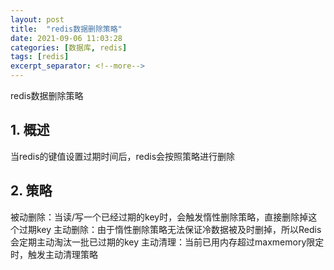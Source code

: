 ```yaml
---
layout: post
title:  "redis数据删除策略"
date: 2021-09-06 11:03:28
categories: [数据库, redis]
tags: [redis]
excerpt_separator: <!--more-->
---
```

redis数据删除策略
<!--more-->

## 1. 概述
当redis的键值设置过期时间后，redis会按照策略进行删除

## 2. 策略

被动删除：当读/写一个已经过期的key时，会触发惰性删除策略，直接删除掉这个过期key
主动删除：由于惰性删除策略无法保证冷数据被及时删掉，所以Redis会定期主动淘汰一批已过期的key
主动清理：当前已用内存超过maxmemory限定时，触发主动清理策略